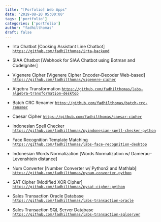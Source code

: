 ```yaml
---
title: "[Porfolio] Web Apps"
date: '2019-08-20 05:00:00'
tags: ['portfolio']
categories: ['portfolio']
author: "fadhilthomas"
draft: false
---
```


* Irta Chatbot [Cooking Assistant Line Chatbot] [`https://github.com/fadhilthomas/irta-backend`](https://github.com/fadhilthomas/irta-backend)
* SIAA Chatbot [Webhook for SIAA Chatbot using Botman and CodeIgniter]
* Vigenere Cipher [Vigenere Cipher Encoder-Decoder Web-based] [`https://github.com/fadhilthomas/vigenere-cipher`](https://github.com/fadhilthomas/vigenere-cipher)

* Algebra Transformation [`https://github.com/fadhilthomas/labs-algebra-transformation-desktop`](https://github.com/fadhilthomas/labs-algebra-transformation-desktop)
* Batch CRC Renamer [`https://github.com/fadhilthomas/batch-crc-renamer`](https://github.com/fadhilthomas/batch-crc-renamer)
* Caesar Cipher [`https://github.com/fadhilthomas/caesar-cipher`](https://github.com/fadhilthomas/caesar-cipher)
* Indonesian Spell Checker [`https://github.com/fadhilthomas/pyindonesian-spell-checker-python`](https://github.com/fadhilthomas/pyindonesian-spell-checker-python)
* Face Recognition Template Matching [`https://github.com/fadhilthomas/labs-face-recognition-desktop`](https://github.com/fadhilthomas/labs-face-recognition-desktop)
* Indonesian Words Normalization [Words Normalization w/ Damerau–Levenshtein distance]
* Num Converter [Number Converter w/ Python2 and Mathlab] [`https://github.com/fadhilthomas/pynum-converter-python`](https://github.com/fadhilthomas/pynum-converter-python)
* SAT Cipher [Modified XOR Cipher] [`https://github.com/fadhilthomas/pysat-cipher-python`](https://github.com/fadhilthomas/pysat-cipher-python)
* Sales Transaction Oracle Database [`https://github.com/fadhilthomas/labs-transaction-oracle`](https://github.com/fadhilthomas/labs-transaction-oracle)
* Sales Transaction SQL Server Database [`https://github.com/fadhilthomas/labs-transaction-sqlserver`](https://github.com/fadhilthomas/labs-transaction-sqlserver)